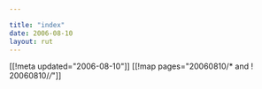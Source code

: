 ```yaml
---

title: "index"
date: 2006-08-10
layout: rut
---
```


[[!meta updated="2006-08-10"]]
[[!map pages="20060810/* and ! 20060810/*/*"]]

